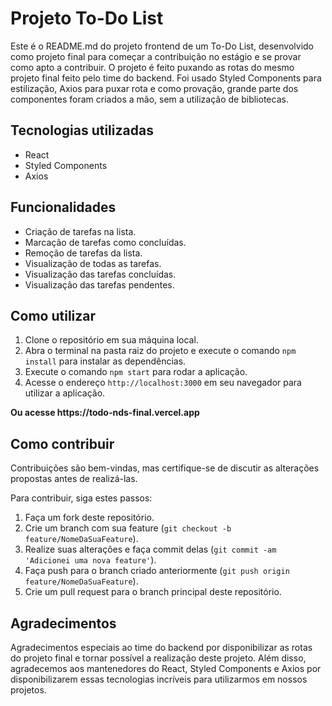 <h1>Projeto To-Do List</h1>

<p>Este é o README.md do projeto frontend de um To-Do List, desenvolvido como projeto final para começar a contribuição no estágio e se provar como apto a contribuir. O projeto é feito puxando as rotas do mesmo projeto final feito pelo time do backend. Foi usado Styled Components para estilização, Axios para puxar rota e como provação, grande parte dos componentes foram criados a mão, sem a utilização de bibliotecas.</p>

<h2>Tecnologias utilizadas</h2>

<ul>
  <li>React</li>
  <li>Styled Components</li>
  <li>Axios</li>
</ul>

<h2>Funcionalidades</h2>

<ul>
  <li>Criação de tarefas na lista.</li>
  <li>Marcação de tarefas como concluídas.</li>
  <li>Remoção de tarefas da lista.</li>
  <li>Visualização de todas as tarefas.</li>
  <li>Visualização das tarefas concluídas.</li>
  <li>Visualização das tarefas pendentes.</li>
</ul>

<h2>Como utilizar</h2>

<ol>
  <li>Clone o repositório em sua máquina local.</li>
  <li>Abra o terminal na pasta raiz do projeto e execute o comando <code>npm install</code> para instalar as dependências.</li>
  <li>Execute o comando <code>npm start</code> para rodar a aplicação.</li>
  <li>Acesse o endereço <code>http://localhost:3000</code> em seu navegador para utilizar a aplicação.</li>
</ol>
<strong> Ou acesse https://todo-nds-final.vercel.app </strong>

<h2>Como contribuir</h2>

<p>Contribuições são bem-vindas, mas certifique-se de discutir as alterações propostas antes de realizá-las.</p>

<p>Para contribuir, siga estes passos:</p>

<ol>
  <li>Faça um fork deste repositório.</li>
  <li>Crie um branch com sua feature (<code>git checkout -b feature/NomeDaSuaFeature</code>).</li>
  <li>Realize suas alterações e faça commit delas (<code>git commit -am 'Adicionei uma nova feature'</code>).</li>
  <li>Faça push para o branch criado anteriormente (<code>git push origin feature/NomeDaSuaFeature</code>).</li>
  <li>Crie um pull request para o branch principal deste repositório.</li>
</ol>

<h2>Agradecimentos</h2>

<p>Agradecimentos especiais ao time do backend por disponibilizar as rotas do projeto final e tornar possível a realização deste projeto. Além disso, agradecemos aos mantenedores do React, Styled Components e Axios por disponibilizarem essas tecnologias incríveis para utilizarmos em nossos projetos.</p>
